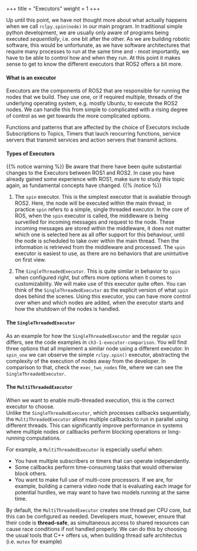+++
title = "Executors"
weight = 1
+++

Up until this point, we have not thought more about what actually happens when we call `rclpy.spin(node)` in our main program. In traditional simple python development, we are usually only aware of programs being executed *sequentially*, i.e. one bit after the other. As we are building robotic software, this would be unfortunate, as we have software architectures that require many processes to run at the same time and - most importantly, we have to be able to control how and when they run. At this point it makes sense to get to know the different executors that ROS2 offers a bit more. 

#### What is an executor
Executors are the components of ROS2 that are responsible for running the nodes that we build. They use one, or if required multiple, threads of the underlying operating system, e.g. mostly Ubuntu, to execute the ROS2 nodes. We can handle this from simple to complicated with a rising degree of control as we get towards the more complicated options.

Functions and patterns that are affected by the choice of Executors include Subscriptions to Topics, Timers that lauch reocurring functions, service servers that transmit services and action servers that transmit actions. 


#### Types of Executors

{{% notice warning %}}
Be aware that there have been quite substantial changes to the Executors between ROS1 and ROS2. In case you have already gained some experience with ROS1, make sure to study this topic again, as fundamental concepts have changed. 
{{% /notice %}}

1. The `spin` executor. This is the simplest executor that is avaliable through ROS2. Here, the node will be executed within the main thread, in practice `spin` refers to a simple, single threaded executor. In the core of ROS, when the `spin` executor is called, the middleware is being surveilled for incoming messages and request to the node. These incoming messages are stored within the middleware, it does not matter which one is selected here as all offer support for this behaviour, until the node is scheduled to take over within the main thread. Then the information is retrieved from the middleware and processed. The `spin` executor is easiest to use, as there are no behaviors that are unintuitive on first view. 

2. The `SingleThreadedExecutor`. This is quite similar in behavior to `spin` when configured right, but offers more options when it comes to customizability. We will make use of this executor quite often. You can think of the `SingleThreadedExecutor` as the explicit version of what `spin` does behind the scenes. Using this executor, you can have more control over when and which nodes are added, when the executor starts and how the shutdown of the nodes is handled.

#### The `SingleThreadedExecutor`
As an example for how the `SingleThreadedExecutor` and the regular `spin` differs, see the code examples in `ch3-1-executor-comparison`. You will find three options that all implement a similar node using a different executor. In `spin_one` we can observe the simple `rclpy.spin()` executor, abstracting the complexity of the execution of nodes away from the developer. In comparison to that, check the `exec_two_nodes` file, where we can see the `SingleThreadedExecutor`.  

#### The `MultiThreadedExecutor`
When we want to enable multi-threaded execution, this is the correct executor to choose.  
Unlike the `SingleThreadedExecutor`, which processes callbacks sequentially, the `MultiThreadedExecutor` allows multiple callbacks to run in parallel using different threads. This can significantly improve performance in systems where multiple nodes or callbacks perform blocking operations or long-running computations.  

For example, a `MultiThreadedExecutor` is especially useful when:
- You have multiple subscribers or timers that can operate independently.
- Some callbacks perform time-consuming tasks that would otherwise block others.
- You want to make full use of multi-core processors.
If we are, for example, building a camera video node that is evaluating each image for potential hurdles, we may want to have two models running at the same time. 

By default, the `MultiThreadedExecutor` creates one thread per CPU core, but this can be configured as needed.  Developers must, however, ensure that their code is **thread-safe**, as simultaneous access to shared resources can cause race conditions if not handled properly. We can do this by choosing the usual tools that C++ offers us, when building thread safe architectus (i.e. `mutex` for example)
